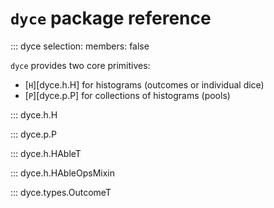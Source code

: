 <!--- -*- encoding: utf-8 -*-
  Copyright and other protections apply. Please see the accompanying LICENSE file for
  rights and restrictions governing use of this software. All rights not expressly
  waived or licensed are reserved. If that file is missing or appears to be modified
  from its original, then please contact the author before viewing or using this
  software in any capacity.

  !!!!!!!!!!!!!!!!!!!!!!!!!!!!!!!!!!!!!!!!!!!!!!!!!!!!!!!!!!!!!!!!!!!!
  !!!!!!!!!!!!!!! IMPORTANT: READ THIS BEFORE EDITING! !!!!!!!!!!!!!!!
  !!!!!!!!!!!!!!!!!!!!!!!!!!!!!!!!!!!!!!!!!!!!!!!!!!!!!!!!!!!!!!!!!!!!
  Please keep each sentence on its own unwrapped line.
  It looks like crap in a text editor, but it has no effect on rendering, and it allows much more useful diffs.
  Thank you!
-->

# ``dyce`` package reference

::: dyce
    selection:
      members: false

``dyce`` provides two core primitives:

* [``H``][dyce.h.H] for histograms (outcomes or individual dice)
* [``P``][dyce.p.P] for collections of histograms (pools)

::: dyce.h.H

::: dyce.p.P

::: dyce.h.HAbleT

::: dyce.h.HAbleOpsMixin

::: dyce.types.OutcomeT
